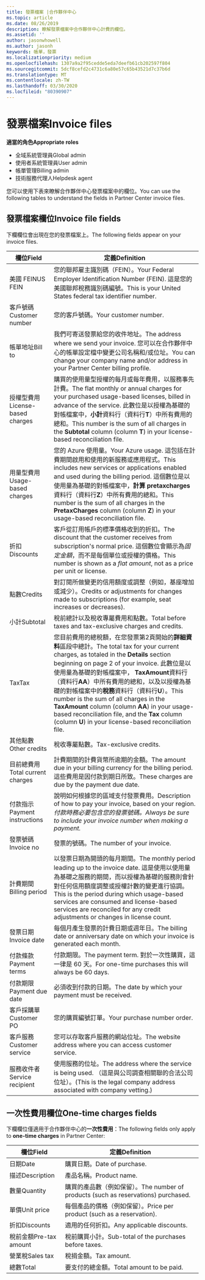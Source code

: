 ```yaml
---
title: 發票檔案 |合作夥伴中心
ms.topic: article
ms.date: 08/26/2019
description: 瞭解發票檔案中合作夥伴中心計費的欄位。
ms.assetid: ''
author: jasonwhowell
ms.author: jasonh
keywords: 帳單，發票
ms.localizationpriority: medium
ms.openlocfilehash: 1307a9a2f95cedde5eda7deefb61cb202597f804
ms.sourcegitcommit: 5dcf8cefd2c4731c6a80e57c65b43521d7c37b6d
ms.translationtype: MT
ms.contentlocale: zh-TW
ms.lasthandoff: 03/30/2020
ms.locfileid: "80390907"
---
```

# <a name="invoice-files"></a><span data-ttu-id="032e0-104">發票檔案</span><span class="sxs-lookup"><span data-stu-id="032e0-104">Invoice files</span></span>

<span data-ttu-id="032e0-105">**適當的角色**</span><span class="sxs-lookup"><span data-stu-id="032e0-105">**Appropriate roles**</span></span>
-   <span data-ttu-id="032e0-106">全域系統管理員</span><span class="sxs-lookup"><span data-stu-id="032e0-106">Global admin</span></span>
-   <span data-ttu-id="032e0-107">使用者系統管理員</span><span class="sxs-lookup"><span data-stu-id="032e0-107">User admin</span></span>
-   <span data-ttu-id="032e0-108">帳單管理</span><span class="sxs-lookup"><span data-stu-id="032e0-108">Billing admin</span></span>
-   <span data-ttu-id="032e0-109">技術服務代理人</span><span class="sxs-lookup"><span data-stu-id="032e0-109">Helpdesk agent</span></span>

<span data-ttu-id="032e0-110">您可以使用下表來瞭解合作夥伴中心發票檔案中的欄位。</span><span class="sxs-lookup"><span data-stu-id="032e0-110">You can use the following tables to understand the fields in Partner Center invoice files.</span></span>

## <a name="invoice-file-fields"></a><span data-ttu-id="032e0-111">發票檔案欄位</span><span class="sxs-lookup"><span data-stu-id="032e0-111">Invoice file fields</span></span>

<span data-ttu-id="032e0-112">下欄欄位會出現在您的發票檔案上。</span><span class="sxs-lookup"><span data-stu-id="032e0-112">The following fields appear on your invoice files.</span></span>

| <span data-ttu-id="032e0-113">欄位</span><span class="sxs-lookup"><span data-stu-id="032e0-113">Field</span></span> | <span data-ttu-id="032e0-114">定義</span><span class="sxs-lookup"><span data-stu-id="032e0-114">Definition</span></span> |
| ----- | ---------- |
| <span data-ttu-id="032e0-115">美國 FEIN</span><span class="sxs-lookup"><span data-stu-id="032e0-115">US FEIN</span></span> | <span data-ttu-id="032e0-116">您的聯邦雇主識別碼（FEIN）。</span><span class="sxs-lookup"><span data-stu-id="032e0-116">Your Federal Employer Identification Number (FEIN).</span></span> <span data-ttu-id="032e0-117">這是您的美國聯邦稅務識別碼編號。</span><span class="sxs-lookup"><span data-stu-id="032e0-117">This is your United States federal tax identifier number.</span></span> |
| <span data-ttu-id="032e0-118">客戶號碼</span><span class="sxs-lookup"><span data-stu-id="032e0-118">Customer number</span></span> | <span data-ttu-id="032e0-119">您的客戶號碼。</span><span class="sxs-lookup"><span data-stu-id="032e0-119">Your customer number.</span></span> |
| <span data-ttu-id="032e0-120">帳單地址</span><span class="sxs-lookup"><span data-stu-id="032e0-120">Bill to</span></span> | <span data-ttu-id="032e0-121">我們可寄送發票給您的收件地址。</span><span class="sxs-lookup"><span data-stu-id="032e0-121">The address where we send your invoice.</span></span> <span data-ttu-id="032e0-122">您可以在合作夥伴中心的帳單設定檔中變更公司名稱和/或位址。</span><span class="sxs-lookup"><span data-stu-id="032e0-122">You can change your company name and/or address in your Partner Center billing profile.</span></span> |
| <span data-ttu-id="032e0-123">授權型費用</span><span class="sxs-lookup"><span data-stu-id="032e0-123">License-based charges</span></span> | <span data-ttu-id="032e0-124">購買的使用量型授權的每月或每年費用，以服務事先計費。</span><span class="sxs-lookup"><span data-stu-id="032e0-124">The flat monthly or annual charges for your purchased usage-based licenses, billed in advance of the service.</span></span> <span data-ttu-id="032e0-125">此數位是以授權為基礎的對帳檔案中，**小計**資料行（資料行**T**）中所有費用的總和。</span><span class="sxs-lookup"><span data-stu-id="032e0-125">This number is the sum of all charges in the **Subtotal** column (column **T**) in your license-based reconciliation file.</span></span> |
| <span data-ttu-id="032e0-126">用量型費用</span><span class="sxs-lookup"><span data-stu-id="032e0-126">Usage-based charges</span></span> | <span data-ttu-id="032e0-127">您的 Azure 使用量。</span><span class="sxs-lookup"><span data-stu-id="032e0-127">Your Azure usage.</span></span> <span data-ttu-id="032e0-128">這包括在計費期間啟用和使用的新服務或應用程式。</span><span class="sxs-lookup"><span data-stu-id="032e0-128">This includes new services or applications enabled and used during the billing period.</span></span> <span data-ttu-id="032e0-129">這個數位是以使用量為基礎的對帳檔案中，**計算 pretaxcharges**資料行（資料行**Z**）中所有費用的總和。</span><span class="sxs-lookup"><span data-stu-id="032e0-129">This number is the sum of all charges in the **PretaxCharges** column (column **Z**) in your usage-based reconciliation file.</span></span> |
| <span data-ttu-id="032e0-130">折扣</span><span class="sxs-lookup"><span data-stu-id="032e0-130">Discounts</span></span> | <span data-ttu-id="032e0-131">客戶從訂用帳戶的標準價格收到的折扣。</span><span class="sxs-lookup"><span data-stu-id="032e0-131">The discount that the customer receives from subscription's normal price.</span></span> <span data-ttu-id="032e0-132">這個數位會顯示為*固定金額*，而不是每個單位或授權的價格。</span><span class="sxs-lookup"><span data-stu-id="032e0-132">This number is shown as a *flat amount*, not as a price per unit or license.</span></span> |
| <span data-ttu-id="032e0-133">點數</span><span class="sxs-lookup"><span data-stu-id="032e0-133">Credits</span></span> | <span data-ttu-id="032e0-134">對訂閱所做變更的信用額度或調整（例如，基座增加或減少）。</span><span class="sxs-lookup"><span data-stu-id="032e0-134">Credits or adjustments for changes made to subscriptions (for example, seat increases or decreases).</span></span> |
| <span data-ttu-id="032e0-135">小計</span><span class="sxs-lookup"><span data-stu-id="032e0-135">Subtotal</span></span> | <span data-ttu-id="032e0-136">稅前總計以及稅收專屬費用和點數。</span><span class="sxs-lookup"><span data-stu-id="032e0-136">Total before taxes and tax-exclusive charges and credits.</span></span> |
| <span data-ttu-id="032e0-137">Tax</span><span class="sxs-lookup"><span data-stu-id="032e0-137">Tax</span></span> | <span data-ttu-id="032e0-138">您目前費用的總稅額，在您發票第2頁開始的**詳細資料**區段中總計。</span><span class="sxs-lookup"><span data-stu-id="032e0-138">The total tax for your current charges, as totaled in the **Details** section beginning on page 2 of your invoice.</span></span> <span data-ttu-id="032e0-139">此數位是以使用量為基礎的對帳檔案中， **TaxAmount**資料行（資料行**AA**）中所有費用的總和，以及以授權為基礎的對帳檔案中的**稅務**資料行（資料行**U**）。</span><span class="sxs-lookup"><span data-stu-id="032e0-139">This number is the sum of all charges in the **TaxAmount** column (column **AA**) in your usage-based reconciliation file, and the **Tax** column (column **U**) in your license-based reconciliation file.</span></span> |
| <span data-ttu-id="032e0-140">其他點數</span><span class="sxs-lookup"><span data-stu-id="032e0-140">Other credits</span></span> | <span data-ttu-id="032e0-141">稅收專屬點數。</span><span class="sxs-lookup"><span data-stu-id="032e0-141">Tax-exclusive credits.</span></span> |
| <span data-ttu-id="032e0-142">目前總費用</span><span class="sxs-lookup"><span data-stu-id="032e0-142">Total current charges</span></span> | <span data-ttu-id="032e0-143">計費期間的計費貨幣所逾期的金額。</span><span class="sxs-lookup"><span data-stu-id="032e0-143">The amount due in your billing currency for the billing period.</span></span> <span data-ttu-id="032e0-144">這些費用是因付款到期日所致。</span><span class="sxs-lookup"><span data-stu-id="032e0-144">These charges are due by the payment due date.</span></span> |
| <span data-ttu-id="032e0-145">付款指示</span><span class="sxs-lookup"><span data-stu-id="032e0-145">Payment instructions</span></span> | <span data-ttu-id="032e0-146">說明如何根據您的區域支付發票費用。</span><span class="sxs-lookup"><span data-stu-id="032e0-146">Description of how to pay your invoice, based on your region.</span></span> <span data-ttu-id="032e0-147">*付款時務必要包含您的發票號碼。*</span><span class="sxs-lookup"><span data-stu-id="032e0-147">*Always be sure to include your invoice number when making a payment.*</span></span> |
| <span data-ttu-id="032e0-148">發票號碼</span><span class="sxs-lookup"><span data-stu-id="032e0-148">Invoice no</span></span> | <span data-ttu-id="032e0-149">發票的號碼。</span><span class="sxs-lookup"><span data-stu-id="032e0-149">The number of your invoice.</span></span> |
| <span data-ttu-id="032e0-150">計費期間</span><span class="sxs-lookup"><span data-stu-id="032e0-150">Billing period</span></span> | <span data-ttu-id="032e0-151">以發票日期為開頭的每月期間。</span><span class="sxs-lookup"><span data-stu-id="032e0-151">The monthly period leading up to the invoice date.</span></span> <span data-ttu-id="032e0-152">這是使用以使用量為基礎之服務的期間，而以授權為基礎的服務則會針對任何信用額度調整或授權計數的變更進行協調。</span><span class="sxs-lookup"><span data-stu-id="032e0-152">This is the period during which usage-based services are consumed and license-based services are reconciled for any credit adjustments or changes in license count.</span></span> |
| <span data-ttu-id="032e0-153">發票日期</span><span class="sxs-lookup"><span data-stu-id="032e0-153">Invoice date</span></span> | <span data-ttu-id="032e0-154">每個月產生發票的計費日期或週年日。</span><span class="sxs-lookup"><span data-stu-id="032e0-154">The billing date or anniversary date on which your invoice is generated each month.</span></span> |
| <span data-ttu-id="032e0-155">付款條款</span><span class="sxs-lookup"><span data-stu-id="032e0-155">Payment terms</span></span> | <span data-ttu-id="032e0-156">付款期限。</span><span class="sxs-lookup"><span data-stu-id="032e0-156">The payment term.</span></span> <span data-ttu-id="032e0-157">對於一次性購買，這一律是 60 天。</span><span class="sxs-lookup"><span data-stu-id="032e0-157">For one-time purchases this will always be 60 days.</span></span> |
| <span data-ttu-id="032e0-158">付款期限</span><span class="sxs-lookup"><span data-stu-id="032e0-158">Payment due date</span></span> | <span data-ttu-id="032e0-159">必須收到付款的日期。</span><span class="sxs-lookup"><span data-stu-id="032e0-159">The date by which your payment must be received.</span></span> |
| <span data-ttu-id="032e0-160">客戶採購單</span><span class="sxs-lookup"><span data-stu-id="032e0-160">Customer PO</span></span> | <span data-ttu-id="032e0-161">您的購買編號訂單。</span><span class="sxs-lookup"><span data-stu-id="032e0-161">Your purchase number order.</span></span> |
| <span data-ttu-id="032e0-162">客戶服務</span><span class="sxs-lookup"><span data-stu-id="032e0-162">Customer service</span></span> | <span data-ttu-id="032e0-163">您可以存取客戶服務的網站位址。</span><span class="sxs-lookup"><span data-stu-id="032e0-163">The website address where you can access customer service.</span></span> |
| <span data-ttu-id="032e0-164">服務收件者</span><span class="sxs-lookup"><span data-stu-id="032e0-164">Service recipient</span></span> | <span data-ttu-id="032e0-165">使用服務的位址。</span><span class="sxs-lookup"><span data-stu-id="032e0-165">The address where the service is being used.</span></span> <span data-ttu-id="032e0-166">（這是與公司調查相關聯的合法公司位址）。</span><span class="sxs-lookup"><span data-stu-id="032e0-166">(This is the legal company address associated with company vetting.)</span></span> |

## <a name="one-time-charges-fields"></a><span data-ttu-id="032e0-167">一次性費用欄位</span><span class="sxs-lookup"><span data-stu-id="032e0-167">One-time charges fields</span></span>

<span data-ttu-id="032e0-168">下欄欄位僅適用于合作夥伴中心的**一次性費用**：</span><span class="sxs-lookup"><span data-stu-id="032e0-168">The following fields only apply to **one-time charges** in Partner Center:</span></span>

| <span data-ttu-id="032e0-169">欄位</span><span class="sxs-lookup"><span data-stu-id="032e0-169">Field</span></span> | <span data-ttu-id="032e0-170">定義</span><span class="sxs-lookup"><span data-stu-id="032e0-170">Definition</span></span> |
| ----- | ---------- |
| <span data-ttu-id="032e0-171">日期</span><span class="sxs-lookup"><span data-stu-id="032e0-171">Date</span></span> | <span data-ttu-id="032e0-172">購買日期。</span><span class="sxs-lookup"><span data-stu-id="032e0-172">Date of purchase.</span></span> |
| <span data-ttu-id="032e0-173">描述</span><span class="sxs-lookup"><span data-stu-id="032e0-173">Description</span></span> | <span data-ttu-id="032e0-174">產品名稱。</span><span class="sxs-lookup"><span data-stu-id="032e0-174">Product name.</span></span> |
| <span data-ttu-id="032e0-175">數量</span><span class="sxs-lookup"><span data-stu-id="032e0-175">Quantity</span></span> | <span data-ttu-id="032e0-176">購買的產品數（例如保留）。</span><span class="sxs-lookup"><span data-stu-id="032e0-176">The number of products (such as reservations) purchased.</span></span> |
| <span data-ttu-id="032e0-177">單價</span><span class="sxs-lookup"><span data-stu-id="032e0-177">Unit price</span></span> | <span data-ttu-id="032e0-178">每個產品的價格（例如保留）。</span><span class="sxs-lookup"><span data-stu-id="032e0-178">Price per product (such as a reservation).</span></span> |
| <span data-ttu-id="032e0-179">折扣</span><span class="sxs-lookup"><span data-stu-id="032e0-179">Discounts</span></span> | <span data-ttu-id="032e0-180">適用的任何折扣。</span><span class="sxs-lookup"><span data-stu-id="032e0-180">Any applicable discounts.</span></span> |
| <span data-ttu-id="032e0-181">稅前金額</span><span class="sxs-lookup"><span data-stu-id="032e0-181">Pre-tax amount</span></span> | <span data-ttu-id="032e0-182">稅前購買小計。</span><span class="sxs-lookup"><span data-stu-id="032e0-182">Sub-total of the purchases before taxes.</span></span> |
| <span data-ttu-id="032e0-183">營業稅</span><span class="sxs-lookup"><span data-stu-id="032e0-183">Sales tax</span></span> | <span data-ttu-id="032e0-184">稅捐金額。</span><span class="sxs-lookup"><span data-stu-id="032e0-184">Tax amount.</span></span> |
| <span data-ttu-id="032e0-185">總數</span><span class="sxs-lookup"><span data-stu-id="032e0-185">Total</span></span> | <span data-ttu-id="032e0-186">要支付的總金額。</span><span class="sxs-lookup"><span data-stu-id="032e0-186">Total amount to be paid.</span></span> |
